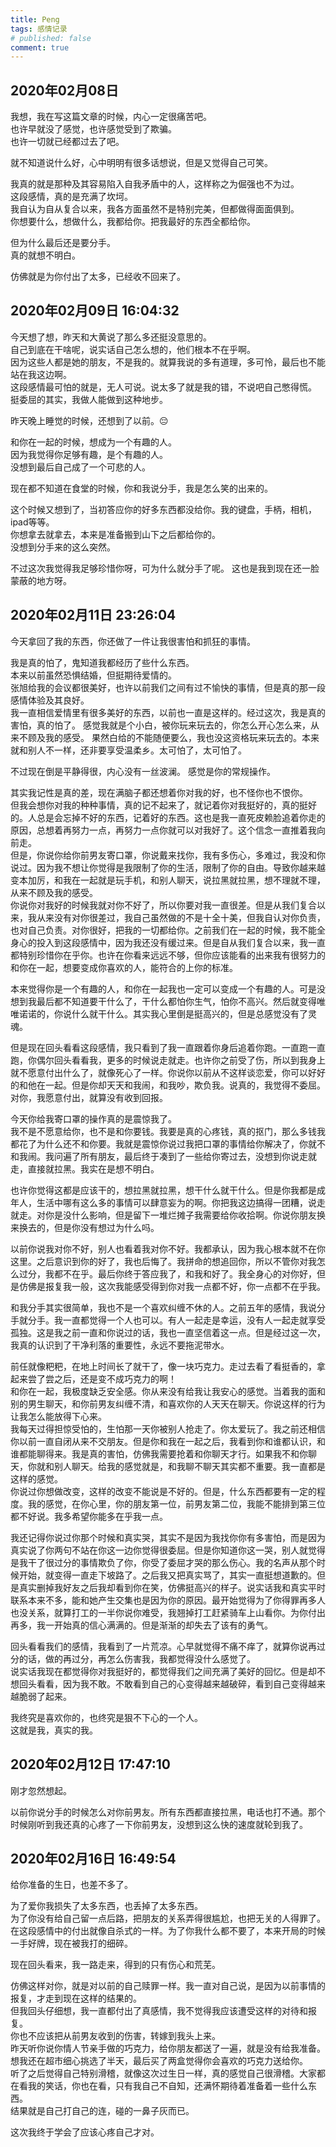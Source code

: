 ```yaml
---
title: Peng
tags: 感情记录
# published: false
comment: true
---
```


## 2020年02月08日 

我想，我在写这篇文章的时候，内心一定很痛苦吧。  
也许早就没了感觉，也许感觉受到了欺骗。  
也许一切就已经都过去了吧。

就不知道说什么好，心中明明有很多话想说，但是又觉得自己可笑。

我真的就是那种及其容易陷入自我矛盾中的人，这样称之为倔强也不为过。  
这段感情，真的是充满了坎坷。  
我自认为自从复合以来，我各方面虽然不是特别完美，但都做得面面俱到。  
你想要什么，想做什么，我都给你。把我最好的东西全都给你。  

但为什么最后还是要分手。  
真的就想不明白。

仿佛就是为你付出了太多，已经收不回来了。  

## 2020年02月09日 16:04:32
今天想了想，昨天和大黄说了那么多还挺没意思的。  
自己到底在干啥呢，说实话自己怎么想的，他们根本不在乎啊。  
因为这些人都是她的朋友，不是我的。就算我说的多有道理，多可怜，最后也不能站在我这边啊。  
这段感情最可怕的就是，无人可说。说太多了就是我的错，不说吧自己憋得慌。  
挺委屈的其实，我做人能做到这种地步。

昨天晚上睡觉的时候，还想到了以前。😔

和你在一起的时候，想成为一个有趣的人。  
因为我觉得你足够有趣，是个有趣的人。  
没想到最后自己成了一个可悲的人。

现在都不知道在食堂的时候，你和我说分手，我是怎么笑的出来的。

这个时候又想到了，当初答应你的好多东西都没给你。我的键盘，手柄，相机，ipad等等。  
你想拿去就拿去，本来是准备搬到山下之后都给你的。  
没想到分手来的这么突然。

不过这次我觉得我足够珍惜你呀，可为什么就分手了呢。
这也是我到现在还一脸蒙蔽的地方呀。

## 2020年02月11日 23:26:04
今天拿回了我的东西，你还做了一件让我很害怕和抓狂的事情。  

我是真的怕了，鬼知道我都经历了些什么东西。  
本来以前虽然恐惧结婚，但挺期待爱情的。  
张旭给我的会议都很美好，也许以前我们之间有过不愉快的事情，但是真的那一段感情体验及其良好。  
我一直相信爱情里有很多美好的东西，以前也一直是这样的。经过这次，我是真的害怕，真的怕了。
感觉我就是个小白，被你玩来玩去的，你怎么开心怎么来，从来不顾及我的感受。
果然白给的不能随便要么，我也没这资格玩来玩去的。本来就和别人不一样，还非要享受温柔乡。太可怕了，太可怕了。

不过现在倒是平静得很，内心没有一丝波澜。
感觉是你的常规操作。

其实我记性是真的差，现在满脑子都还想着你对我的好，也不怪你也不恨你。  
但我会想你对我的种种事情，真的记不起来了，就记着你对我挺好的，真的挺好的。人总是会忘掉不好的东西，记着好的东西。这也是我一直死皮赖脸追着你走的原因，总想着再努力一点，再努力一点你就可以对我好了。这个信念一直推着我向前走。  
但是，你说你给你前男友寄口罩，你说戴来找你，我有多伤心，多难过，我没和你说过。因为我不想让你觉得是我限制了你的生活，限制了你的自由。导致你越来越变本加厉，和我在一起就是玩手机，和别人聊天，说拉黑就拉黑，想不理就不理，从来不顾及我的感受。  
你说你对我好的时候我就对你不好了，所以你要对我一直很差。但是从我们复合以来，我从来没有对你很差过，我自己虽然做的不是十全十美，但我自认对你负责，也对自己负责。对你很好，把我的一切都给你。之前我们在一起的时候，我不能全身心的投入到这段感情中，因为我还没有缓过来。但是自从我们复合以来，我一直都特别珍惜你在乎你。也许在你看来远远不够，但你应该能看的出来我有很努力的和你在一起，想要变成你喜欢的人，能符合的上你的标准。  

本来觉得你是一个有趣的人，和你在一起我也一定可以变成一个有趣的人。可是没想到我最后都不知道要干什么了，干什么都怕你生气，怕你不高兴。然后就变得唯唯诺诺的，你说什么就干什么。其实我心里倒是挺高兴的，但是总感觉没有了灵魂。  

但是现在回头看看这段感情，我只看到了我一直跟着你身后追着你跑。一直跑一直跑，你偶尔回头看看我，更多的时候说走就走。也许你之前受了伤，所以到我身上就不愿意付出什么了，就像死心了一样。你说你以前从不这样谈恋爱，你可以好好的和他在一起。但是你却天天和我闹，和我吵，欺负我。说真的，我觉得不委屈。对你，我愿意付出，就算没有收到回报。  

今天你给我寄口罩的操作真的是震惊我了。  
我不是不愿意给你，也不是和你要钱。我要是真的心疼钱，真的抠门，那么多钱我都花了为什么还不和你要。我就是震惊你说过我把口罩的事情给你解决了，你就不和我闹。我问遍了所有朋友，最后终于凑到了一些给你寄过去，没想到你说走就走，直接就拉黑。我实在是想不明白。

也许你觉得这都是应该干的，想拉黑就拉黑，想干什么就干什么。但是你我都是成年人，生活中哪有这么多的事情可以肆意妄为的啊。你把我这边搞得一团糟，说走就走。对你是没什么影响，但是留下一堆烂摊子我需要给你收拾啊。你说你朋友换来换去的，但是你没有想过为什么吗。

以前你说我对你不好，别人也看着我对你不好。我都承认，因为我心根本就不在你这里。之后意识到你的好了，我也后悔了。我拼命的想追回你，所以不管你对我怎么过分，我都不在乎。最后你终于答应我了，和我和好了。我全身心的对你好，但是仿佛是报复我一般，这次我能感受得到你对我一点都不好，你一点都不在乎我。

和我分手其实很简单，我也不是一个喜欢纠缠不休的人。之前五年的感情，我说分手就分手。我一直都觉得一个人也可以。有人一起走是幸运，没有人一起走就享受孤独。这是我之前一直和你说过的话，我也一直坚信着这一点。但是经过这一次，我真的认识到了干净利落的重要性，永远不要拖泥带水。

前任就像粑粑，在地上时间长了就干了，像一块巧克力。走过去看了看挺香的，拿起来尝了尝之后，还是变不成巧克力的啊！  
和你在一起，我极度缺乏安全感。你从来没有给我让我安心的感觉。当着我的面和别的男生聊天，和你前男友纠缠不清，和喜欢你的人天天在聊天。你说这样的行为让我怎么能放得下心来。  
我每天过得担惊受怕的，生怕那一天你被别人抢走了。你太爱玩了。我之前还相信你以前一直自闭从来不交朋友。但是你和我在一起之后，我看到你和谁都认识，和谁都能聊得来。我是真的害怕，仿佛我需要抢着和你聊天才行。如果我不和你聊天，你就和别人聊天。给我的感觉就是，和我聊不聊天其实都不重要。我一直都是这样的感觉。  
你说过你想做改变，这样的改变不能说是不好的。但是，什么东西都要有一定的程度。我的感觉，在你心里，你的朋友第一位，前男友第二位，我能不能排到第三位都不好说。我多希望你能多在乎我一点。  

我还记得你说过你那个时候和真实哭，其实不是因为我找你你有多害怕，而是因为真实说了你两句不站在你这一边你觉得很委屈。但是你知道你这一哭，别人就觉得是我干了很过分的事情欺负了你，你受了委屈才哭的那么伤心。我的名声从那个时候开始，就变得一直走下坡路了。之后我又把真实骂了，其实一直挺想道歉的。但是真实删掉我好友之后我却看到你在笑，仿佛挺高兴的样子。说实话我和真实平时联系本来不多，能和她产生交集也是因为你的原因。最开始觉得为了你得罪再多人也没关系，就算打工的一半你说你难受，我翘掉打工赶紧骑车上山看你。为你付出再多，我一开始真的信心满满的。但是渐渐的却失去了该有的勇气。  

回头看看我们的感情，我看到了一片荒凉。心早就觉得不痛不痒了，就算你说再过分的话，做的再过分，再怎么伤害我，我都觉得没什么感觉了。  
说实话我现在都觉得你对我挺好的，都觉得我们之间充满了美好的回忆。但是却不想回头看看，因为我不敢。不敢看到自己的心变得越来越破碎，看到自己变得越来越脆弱了起来。

我终究是喜欢你的，也终究是狠不下心的一个人。  
这就是我，真实的我。

## 2020年02月12日 17:47:10
刚才忽然想起。  

以前你说分手的时候怎么对你前男友。所有东西都直接拉黑，电话也打不通。那个时候刚听到我还真的心疼了一下你前男友，没想到这么快的速度就轮到我了。

## 2020年02月16日 16:49:54
给你准备的生日，也差不多了。  

为了爱你我损失了太多东西，也丢掉了太多东西。  
为了你没有给自己留一点后路，把朋友的关系弄得很尴尬，也把无关的人得罪了。  
在这段感情中的付出就像自杀式的一样。为了你我什么都不要了，本来开局的时候一手好牌，现在被我打的细碎。  

现在回头看来，我一路走来，得到的只有伤心和荒芜。

仿佛这样对你，就是对以前的自己赎罪一样。我一直对自己说，是因为以前事情的报复，才走到现在这样的结果的。  
但我回头仔细想，我一直都付出了真感情，我不觉得我应该遭受这样的对待和报复。  
你也不应该把从前男友收到的伤害，转嫁到我头上来。  
昨天听你说你情人节亲手做的巧克力，给你朋友都送了一遍，就是没有给我准备。想我还在超市细心挑选了半天，最后买了两盒觉得你会喜欢的巧克力送给你。  
听了之后觉得自己特别滑稽，就像这次过生日一样，真的感觉自己很滑稽。大家都在看我的笑话，你也在看，只有我自己不自知，还满怀期待着准备着一些什么东西。   
结果就是自己打自己的连，碰的一鼻子灰而已。  

这次我终于学会了应该心疼自己才对。